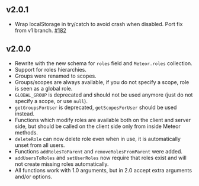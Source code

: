 ## v2.0.1

* Wrap localStorage in try/catch to avoid crash when disabled. Port fix from v1 branch. [#182](https://github.com/Meteor-Community-Packages/meteor-roles/issues/182)

## v2.0.0

* Rewrite with the new schema for `roles` field and `Meteor.roles` collection.
* Support for roles hierarchies.
* Groups were renamed to scopes.
* Groups/scopes are always available, if you do not specify a scope, role is seen as a global role.
* `GLOBAL_GROUP` is deprecated and should not be used anymore (just do not specify a scope, or use `null`).
* `getGroupsForUser` is deprecated, `getScopesForUser` should be used instead.
* Functions which modify roles are available both on the client and server side, but should be called on the
  client side only from inside Meteor methods.
* `deleteRole` can now delete role even when in use, it is automatically unset from all users.
* Functions `addRolesToParent` and `removeRolesFromParent` were added.
* `addUsersToRoles` and `setUserRoles` now require that roles exist and will not create missing roles automatically.
* All functions work with 1.0 arguments, but in 2.0 accept extra arguments and/or options.
